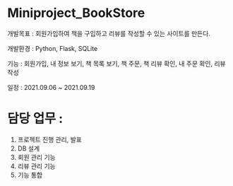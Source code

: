 # Miniproject_BookStore

개발목표 : 회원가입하여 책을 구입하고 리뷰를 작성할 수 있는 사이트를 만든다. 

개발환경 : Python, Flask, SQLite

기능 : 회원가입, 내 정보 보기, 책 목록 보기, 책 주문, 책 리뷰 확인, 내 주문 확인, 리뷰 작성

일정 : 2021.09.06 ~ 2021.09.19



# 담당 업무 :
1.	프로젝트 진행 관리, 발표  
2.	DB 설계  
3.	회원 관리 기능  
4.	리뷰 관리 기능  
5.	기능 통합  
